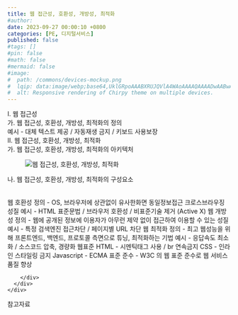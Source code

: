 ```yaml
---
title: 웹 접근성, 호환성, 개방성, 최적화
#author: 
date: 2023-09-27 00:00:10 +0800
categories: [PE, 디지털서비스]
published: false
#tags: []
#pin: false
#math: false
#mermaid: false
#image:
#  path: /commons/devices-mockup.png
#  lqip: data:image/webp;base64,UklGRpoAAABXRUJQVlA4WAoAAAAQAAAADwAABwAAQUxQSDIAAAARL0AmbZurmr57yyIiqE8oiG0bejIYEQTgqiDA9vqnsUSI6H+oAERp2HZ65qP/VIAWAFZQOCBCAAAA8AEAnQEqEAAIAAVAfCWkAALp8sF8rgRgAP7o9FDvMCkMde9PK7euH5M1m6VWoDXf2FkP3BqV0ZYbO6NA/VFIAAAA
#  alt: Responsive rendering of Chirpy theme on multiple devices.
---
```


<div class="post-wrap">
  <div class="para">
    <div class="para-title">
      I. 웹 접근성
    </div>
    <div class="para-cntnt">
      <div class="para">
        <div class="para-title">
          가. 웹 접근성, 호환성, 개방성, 최적화의 정의
        </div>
        <div class="para-cntnt">
            예시 - 대체 텍스트 제공 / 자동재생 금지 / 키보드 사용보장
        </div>
      </div>
    </div>
  </div>
  
  <div class="para">
    <div class="para-title">
      II. 웹 접근성, 호환성, 개방성, 최적화
    </div>
    <div class="para-cntnt">
      <div class="para">
        <div class="para-title">
          가. 웹 접근성, 호환성, 개방성, 최적화의 아키텍처
        </div>
        <div class="para-cntnt">
          <figure class="post-figure">
            <img src="/assets/img/posts/웹-접근성,-호환성,-개방성,-최적화.png" alt="웹 접근성, 호환성, 개방성, 최적화">
<!--            <figcaption>Source: Unveiling the Metaverse: Exploring Emerging Trends, Multifaceted Perspectives, and Future Challenges</figcaption>-->
          </figure>
        </div>
      </div>
      <div class="para">
        <div class="para-title">
          나. 웹 접근성, 호환성, 개방성, 최적화의 구성요소
        </div>
        <div class="para-cntnt">
          <table class="post-table">
          </table>
          웹 호환성
  정의 - OS, 브라우저에 상관없이 유사한화면 동일정보접근 크로스브라우징 성질
  예시 - HTML 표준문법 / 브라우저 호환성 / 비표준기술 제거 (Active X)
웹 개방성
  정의 -  웹에 공개된 정보에 이용자가 아무런 제약 없이 접근하여 이용할 수 있는 성질
  예시 - 특정 검색엔진 접근차단 / 페이지별 URL 차단
웹 최적화
  정의 - 최고 웹성능을 위해 프론트엔드, 백엔드, 프로토콜 측면으로 튜닝, 최적화하는 기법
  예시 - 응답속도 최소화 / 소스코드 압축, 경량화
웹표준
  HTML - 시멘틱태그 사용 / br 연속금지
  CSS - 인라인 스타일링 금지
  Javascript - ECMA 표준 준수
- W3C 의 웹 표준 준수로 웹 서비스 품질 향상

        </div>
      </div>
    </div>
  </div>

  <div class="refr-wrap">
    <div class="refr-title">
        참고자료
    </div>
    <ol class="refr-list">
    <!--    <li>(나현식, 최대선) <a target="_blank" href="https://scienceon.kisti.re.kr/commons/util/originalView.do?cn=JAKO202225948430499&oCn=JAKO202225948430499&dbt=JAKO&journal=NJOU00291864">메타버스 보안 위협 요소 및 대응 방안 검토</a></li>-->
    <!--    <li>(M. Uddin, S. Manickam, H. Ullah, M. Obaidat and A. Dandoush) <a target="_blank" href="https://ieeexplore.ieee.org/abstract/document/10138386">Unveiling the Metaverse: Exploring Emerging Trends, Multifaceted Perspectives, and Future Challenges</a></li>-->
    </ol>
  </div>
</div>
